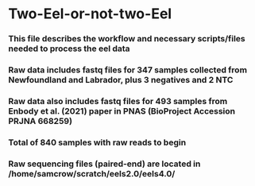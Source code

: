 # Two-Eel-or-not-two-Eel

### This file describes the workflow and necessary scripts/files needed to process the eel data
### Raw data includes fastq files for 347 samples collected from Newfoundland and Labrador, plus 3 negatives and 2 NTC
### Raw data also includes fastq files for 493 samples from Enbody et al. (2021) paper in PNAS (BioProject Accession PRJNA 668259)
### Total of 840 samples with raw reads to begin
### Raw sequencing files (paired-end) are located in /home/samcrow/scratch/eels2.0/eels4.0/
